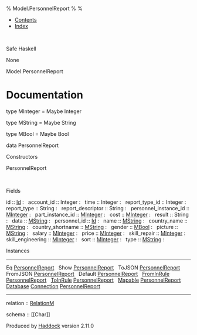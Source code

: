 % Model.PersonnelReport
% 
% 

-   [Contents](index.html)
-   [Index](doc-index.html)

 

Safe Haskell

None

Model.PersonnelReport

Documentation
=============

type MInteger = Maybe Integer

type MString = Maybe String

type MBool = Maybe Bool

data PersonnelReport

Constructors

PersonnelReport

 

Fields

id :: [Id](Model-General.html#t:Id)
:    
account\_id :: Integer
:    
time :: Integer
:    
report\_type\_id :: Integer
:    
report\_type :: String
:    
report\_descriptor :: String
:    
personnel\_instance\_id :: [MInteger](Model-PersonnelReport.html#t:MInteger)
:    
part\_instance\_id :: [MInteger](Model-PersonnelReport.html#t:MInteger)
:    
cost :: [MInteger](Model-PersonnelReport.html#t:MInteger)
:    
result :: String
:    
data :: [MString](Model-PersonnelReport.html#t:MString)
:    
personnel\_id :: [Id](Model-General.html#t:Id)
:    
name :: [MString](Model-PersonnelReport.html#t:MString)
:    
country\_name :: [MString](Model-PersonnelReport.html#t:MString)
:    
country\_shortname :: [MString](Model-PersonnelReport.html#t:MString)
:    
gender :: [MBool](Model-PersonnelReport.html#t:MBool)
:    
picture :: [MString](Model-PersonnelReport.html#t:MString)
:    
salary :: [MInteger](Model-PersonnelReport.html#t:MInteger)
:    
price :: [MInteger](Model-PersonnelReport.html#t:MInteger)
:    
skill\_repair :: [MInteger](Model-PersonnelReport.html#t:MInteger)
:    
skill\_engineering :: [MInteger](Model-PersonnelReport.html#t:MInteger)
:    
sort :: [MInteger](Model-PersonnelReport.html#t:MInteger)
:    
type :: [MString](Model-PersonnelReport.html#t:MString)
:    

Instances

  --------------------------------------------------------------------------------------------------------------------------------------------------------------- ---
  Eq [PersonnelReport](Model-PersonnelReport.html#t:PersonnelReport)                                                                                               
  Show [PersonnelReport](Model-PersonnelReport.html#t:PersonnelReport)                                                                                             
  ToJSON [PersonnelReport](Model-PersonnelReport.html#t:PersonnelReport)                                                                                           
  FromJSON [PersonnelReport](Model-PersonnelReport.html#t:PersonnelReport)                                                                                         
  Default [PersonnelReport](Model-PersonnelReport.html#t:PersonnelReport)                                                                                          
  [FromInRule](Data-InRules.html#t:FromInRule) [PersonnelReport](Model-PersonnelReport.html#t:PersonnelReport)                                                     
  [ToInRule](Data-InRules.html#t:ToInRule) [PersonnelReport](Model-PersonnelReport.html#t:PersonnelReport)                                                         
  [Mapable](Model-General.html#t:Mapable) [PersonnelReport](Model-PersonnelReport.html#t:PersonnelReport)                                                          
  [Database](Model-General.html#t:Database) [Connection](Data-SqlTransaction.html#t:Connection) [PersonnelReport](Model-PersonnelReport.html#t:PersonnelReport)    
  --------------------------------------------------------------------------------------------------------------------------------------------------------------- ---

relation :: [RelationM](Data-Relation.html#t:RelationM)

schema :: [[Char]]

Produced by [Haddock](http://www.haskell.org/haddock/) version 2.11.0
